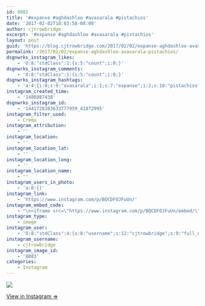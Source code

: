 ```yaml
---
id: 8082
title: '#expanse #aghdashloo #avasarala #pistachios'
date: '2017-02-02T18:03:58-08:00'
author: cjtrowbridge
excerpt: '#expanse #aghdashloo #avasarala #pistachios'
layout: post
guid: 'https://blog.cjtrowbridge.com/2017/02/02/expanse-aghdashloo-avasarala-pistachios/'
permalink: /2017/02/02/expanse-aghdashloo-avasarala-pistachios/
dsgnwrks_instagram_likes:
    - 'O:8:"stdClass":1:{s:5:"count";i:0;}'
dsgnwrks_instagram_comments:
    - 'O:8:"stdClass":1:{s:5:"count";i:0;}'
dsgnwrks_instagram_hashtags:
    - 'a:4:{i:0;s:9:"avasarala";i:1;s:7:"expanse";i:2;s:10:"pistachios";i:3;s:10:"aghdashloo";}'
instagram_created_time:
    - '1486087438'
dsgnwrks_instagram_id:
    - '1441728383633777959_41872995'
instagram_filter_used:
    - Crema
instagram_attribution:
    - ''
instagram_location:
    - ''
instagram_location_lat:
    - ''
instagram_location_long:
    - ''
instagram_location_name:
    - ''
instagram_users_in_photo:
    - 'a:0:{}'
instagram_link:
    - 'https://www.instagram.com/p/BQCDFOJFuUn/'
instagram_embed_code:
    - "\n<iframe src=\"https://www.instagram.com/p/BQCDFOJFuUn/embed/\" width=\"612\" height=\"710\" frameborder=\"0\" scrolling=\"no\" allowtransparency=\"true\" class=\"insta-image-embed\"></iframe>\n"
instagram_type:
    - image
instagram_user:
    - 'O:8:"stdClass":4:{s:8:"username";s:12:"cjtrowbridge";s:9:"full_name";s:13:"CJ Trowbridge";s:15:"profile_picture";s:96:"https://scontent.cdninstagram.com/t51.2885-19/s150x150/13724650_1188772791164794_142557231_a.jpg";s:2:"id";s:8:"41872995";}'
instagram_username:
    - cjtrowbridge
instagram_image_id:
    - '8083'
categories:
    - Instagram
---
```


[![](https://blog.cjtrowbridge.com/wp-content/uploads/2017/02/1486087438-1-1.jpg)](https://www.instagram.com/p/BQCDFOJFuUn/)

[View in Instagram ⇒](https://www.instagram.com/p/BQCDFOJFuUn/)